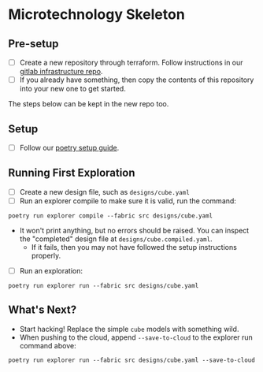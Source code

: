 # Microtechnology Skeleton

## Pre-setup

- [ ] Create a new repository through terraform. Follow instructions in our [gitlab infrastructure repo](https://gitlab.com/generative/infra/gitlab-bootstrap).
- [ ] If you already have something, then copy the contents of this repository into your new one to get started.

The steps below can be kept in the new repo too.

## Setup

- [ ] Follow our [poetry setup guide](https://generative.gitlab.io/team/documentation/technical/languages/python/python-setup.html#poetry).


## Running First Exploration

- [ ] Create a new design file, such as `designs/cube.yaml`
- [ ] Run an explorer compile to make sure it is valid, run the command:
	
```shell
poetry run explorer compile --fabric src designs/cube.yaml
```
- It won't print anything, but no errors should be raised. You can inspect the "completed" design file at `designs/cube.compiled.yaml`.
	- If it fails, then you may not have followed the setup instructions properly.
- [ ] Run an exploration: 

```shell
poetry run explorer run --fabric src designs/cube.yaml
```

## What's Next?

- Start hacking! Replace the simple `cube` models with something wild.
- When pushing to the cloud, append `--save-to-cloud` to the explorer run command above:
```shell
poetry run explorer run --fabric src designs/cube.yaml --save-to-cloud
```